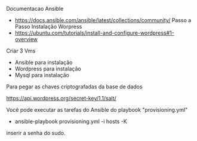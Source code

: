 Documentacao Ansible
- https://docs.ansible.com/ansible/latest/collections/community/
Passo a Passo Instalação Worpress 
- https://ubuntu.com/tutorials/install-and-configure-wordpress#1-overview

Criar 3 Vms
- Ansible para instalação
- Wordpress para instalação
- Mysql para instalação


Para pegar as chaves criptografadas da base de dados

https://api.wordpress.org/secret-key/1.1/salt/ 


Você pode executar as tarefas do Ansible do playbook "provisioning.yml"
- ansible-playbook provisioning.yml -i hosts -K

inserir a senha do sudo.
